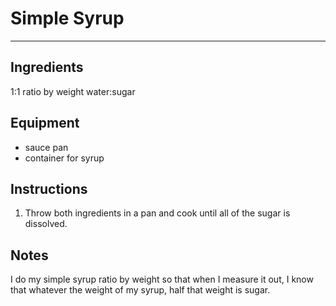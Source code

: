 # Simple Syrup

___

## Ingredients
1:1 ratio by weight water:sugar

## Equipment
- sauce pan
- container for syrup

## Instructions
1. Throw both ingredients in a pan and cook until all of the sugar is dissolved.

## Notes
I do my simple syrup ratio by weight so that when I measure it out, I know that whatever the weight of my syrup, half that weight is sugar.